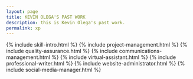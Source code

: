```yaml
---
layout: page
title: KEVIN OLEGA'S PAST WORK
description: this is Kevin Olega's past work.
permalink: xp
---
```

{% include skill-intro.html %}
{% include project-management.html %}
{% include quality-assurance.html %}
{% include communications-management.html %}
{% include virtual-assistant.html %}
{% include professional-writer.html %}
{% include website-administrator.html %}
{% include social-media-manager.html %}
